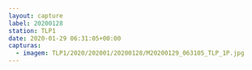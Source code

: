 ```yaml
---
layout: capture
label: 20200128
station: TLP1
date: 2020-01-29 06:31:05+00:00
capturas:
  - imagem: TLP1/2020/202001/20200128/M20200129_063105_TLP_1P.jpg
---
```

